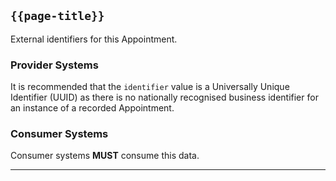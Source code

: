 ## <code>{{page-title}}</code>

External identifiers for this Appointment.

### Provider Systems

It is recommended that the `identifier` value is a Universally Unique Identifier (UUID) as there is no nationally recognised business identifier for an instance of a recorded Appointment.

### Consumer Systems

Consumer systems **MUST** consume this data.


---
